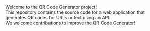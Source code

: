 Welcome to the QR Code Generator project! 
<br>
This repository contains the source code for a web application that generates QR codes for URLs or text using an API.
<br>
We welcome contributions to improve the QR Code Generator!
